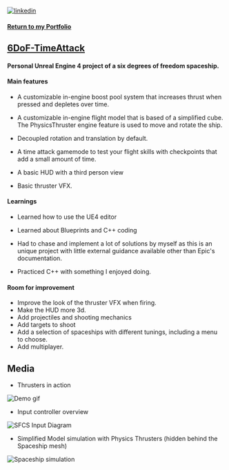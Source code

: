
[![linkedin](https://img.shields.io/badge/linkedin-0A66C2?style=for-the-badge&logo=linkedin&logoColor=white)](https://www.linkedin.com/in/matheus-perches/)

#### [Return to my Portfolio](https://github.com/matheusperches/matheusperches.github.io) 

## [6DoF-TimeAttack](https://github.com/matheusperches/PlaygroundProj)

#### Personal Unreal Engine 4 project of a six degrees of freedom spaceship.

#### Main features

- A customizable in-engine boost pool system that increases thrust when pressed and depletes over time.

- A customizable in-engine flight model that is based of a simplified cube. The PhysicsThruster engine feature is used to move and rotate the ship.

- Decoupled rotation and translation by default.

- A time attack gamemode to test your flight skills with checkpoints that add a small amount of time. 

- A basic HUD with a third person view

- Basic thruster VFX.

#### Learnings
- Learned how to use the UE4 editor

- Learned about Blueprints and C++ coding 

- Had to chase and implement a lot of solutions by myself as this is an unique project with little external guidance available other than Epic's documentation.

- Practiced C++ with something I enjoyed doing.

#### Room for improvement
- Improve the look of the thruster VFX when firing. 
- Make the HUD more 3d.
- Add projectiles and shooting mechanics
- Add targets to shoot
- Add a selection of spaceships with different tunings, including a menu to choose.
- Add multiplayer.
## Media

- Thrusters in action 

![Demo gif](https://raw.githubusercontent.com/matheusperches/PlaygroundProj/main/Info/demo_video-ezgif.com-optimize.gif)

- Input controller overview

![SFCS Input Diagram](https://raw.githubusercontent.com/matheusperches/PlaygroundProj/main/Info/sfcs.jpg)

- Simplified Model simulation with Physics Thrusters (hidden behind the Spaceship mesh)

 ![Spaceship simulation](https://raw.githubusercontent.com/matheusperches/PlaygroundProj/main/Info/behind_the_scenes.png) 
